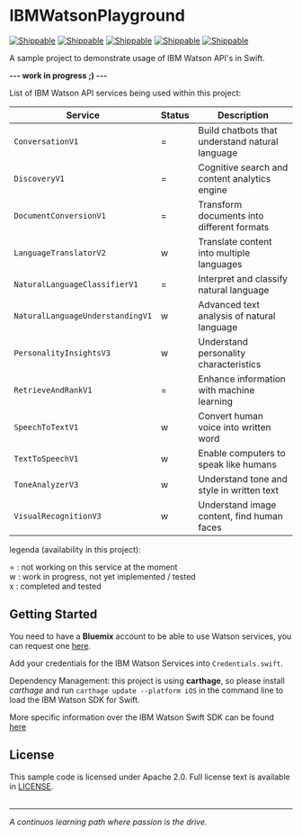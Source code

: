 # IBMWatsonPlayground

[![Shippable](https://img.shields.io/badge/platform-iOS%20%7C%20WatchOS-lightgrey.svg)]()
[![Shippable](https://img.shields.io/badge/language-swift-orange.svg)]()
[![Shippable](https://img.shields.io/badge/build-passing-green.svg)]()
[![Shippable](https://img.shields.io/badge/tests-passing-green.svg)]()
[![Shippable](https://img.shields.io/badge/license-apache%202.0-blue.svg)]()

A sample project to demonstrate usage of IBM Watson API's in Swift.   

**--- work in progress ;) ---**

List of IBM Watson API services being used within this project:

| Service  | Status | Description |
| ------------- | ------------- | ----- |
| `ConversationV1`  | = | Build chatbots that understand natural language  |
| `DiscoveryV1`  | = | Cognitive search and content analytics engine |
| `DocumentConversionV1`  | = | Transform documents into different formats |
| `LanguageTranslatorV2`  | w | Translate content into multiple languages |
| `NaturalLanguageClassifierV1`  | = | Interpret and classify natural language  |
| `NaturalLanguageUnderstandingV1`  | w | Advanced text analysis of natural language  |
| `PersonalityInsightsV3`  | w | Understand personality characteristics  |
| `RetrieveAndRankV1`  | = | Enhance information with machine learning |
| `SpeechToTextV1`  | w | Convert human voice into written word |
| `TextToSpeechV1`  | w | Enable computers to speak like humans |
| `ToneAnalyzerV3`  | w | Understand tone and style in written text |
| `VisualRecognitionV3`  | w | Understand image content, find human faces |

legenda (availability in this project): 

= : not working on this service at the moment    
w : work in progress, not yet implemented / tested      
x : completed and tested



## Getting Started

You need to have a **Bluemix** account to be able to use Watson services, you can request one [here][sign_up].

Add your credentials for the IBM Watson Services into `Credentials.swift`.

Dependency Management: this project is using **carthage**, so please install *carthage* and run `carthage update --platform iOS` in the command line to load the IBM Watson SDK for Swift.

More specific information over the IBM Watson Swift SDK can be found [here](watson_sdk)
## License

This sample code is licensed under Apache 2.0. Full license text is available in [LICENSE](LICENSE).
<BR /><BR />
***
*A continuos learning path where passion is the drive.*

[service_url]: http://www.ibm.com/smarterplanet/us/en/ibmwatson/developercloud/text-to-speech.html
[cloud_foundry]: https://github.com/cloudfoundry/cli
[getting_started]: http://www.ibm.com/smarterplanet/us/en/ibmwatson/developercloud/doc/getting_started/
[sign_up]: https://apps.admin.ibmcloud.com/manage/trial/bluemix.html?cm_mmc=WatsonDeveloperCloud-_-LandingSiteGetStarted-_-x-_-CreateAnAccountOnBluemixCLI
[watson_sdk]: http://watson-developer-cloud.github.io/swift-sdk/